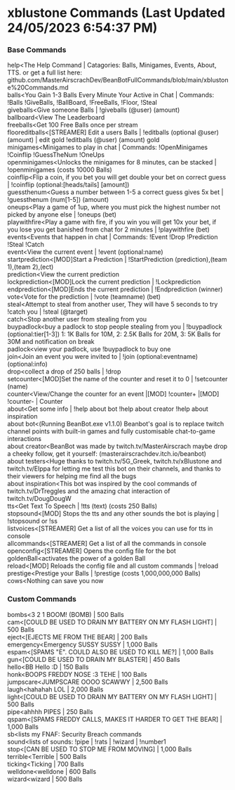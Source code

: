 # xblustone Commands (Last Updated 24/05/2023 6:54:37 PM)
### Base Commands
help<The Help Command | Catagories: Balls, Minigames, Events, About, TTS. or get a full list here: github.com/MasterAirscrachDev/BeanBotFullCommands/blob/main/xblustone%20Commands.md
 <br>balls<You Gain 1-3 Balls Every Minute Your Active in Chat | Commands: !Balls !GiveBalls, !BallBoard, !FreeBalls, !Floor, !Steal
 <br>giveballs<Give someone Balls | !giveballs (@user) (amount)
 <br>ballboard<View The Leaderboard
 <br>freeballs<Get 100 Free Balls once per stream
 <br>floor<!Floor has disabled by the streamer
 <br>editballs<[STREAMER] Edit a users Balls | !editballs (optional @user) (amount) | edit gold !editballs (@user) (amount) gold
 <br>minigames<Minigames to play in chat | Commands: !OpenMinigames !Coinflip !GuessTheNum !OneUps
 <br>openminigames<Unlocks the minigames for 8 minutes, can be stacked | !openminigames (costs 10000 Balls)
 <br>coinflip<Flip a coin, if you bet you will get double your bet on correct guess | !coinflip (optional:[heads/tails] [amount])
 <br>guessthenum<Guess a number between 1-5 a correct guess gives 5x bet | !guessthenum (num[1-5]) (amount)
 <br>oneups<Play a game of 1up, where you must pick the highest number not picked by anyone else | !oneups (bet)
 <br>playwithfire<Play a game with fire, if you win you will get 10x your bet, if you lose you get banished from chat for 2 minutes | !playwithfire (bet)
 <br>events<Events that happen in chat | Commands: !Event !Drop !Prediction !Steal !Catch
 <br>event<View the current event | !event (optional:name)
 <br>startprediction<[MOD]Start a Prediction | !StartPrediction (prediction),(team 1),(team 2),(ect)
 <br>prediction<View the current prediction
 <br>lockprediction<[MOD]Lock the current prediction | !Lockprediction
 <br>endprediction<[MOD]Ends the current prediction | !Endprediction (winner)
 <br>vote<Vote for the prediction | !vote (teamname) (bet)
 <br>steal<Attempt to steal from another user, They will have 5 seconds to try !catch you | !steal (@target)
 <br>catch<Stop another user from stealing from you
 <br>buypadlock<buy a padlock to stop people stealing from you | !buypadlock (optional:tier[1-3]) 1: 1K Balls for 10M, 2: 2.5K Balls for 20M, 3: 5K Balls for 30M and notification on break
 <br>padlock<view your padlock, use !buypadlock to buy one
 <br>join<Join an event you were invited to | !join (optional:eventname) (optional:info)
 <br>drop<collect a drop of 250 balls | !drop
 <br>setcounter<[MOD]Set the name of the counter and reset it to 0 | !setcounter (name)
 <br>counter<View/Change the counter for an event |[MOD] !counter+ |[MOD] !counter- | Counter
 <br>about<Get some info | !help about bot !help about creator !help about inspiration
 <br>about bot<(Running BeanBot.exe v1.1.0) Beanbot's goal is to replace twitch channel points with built-in games and fully customisable chat-to-game interactions
 <br>about creator<BeanBot was made by twitch.tv/MasterAirscrach maybe drop a cheeky follow, get it yourself: (masterairscrachdev.itch.io/beanbot)
 <br>about testers<Huge thanks to twitch.tv/5G_Greek, twitch.tv/xBlustone and twitch.tv/Elppa for letting me test this bot on their channels, and thanks to their viewers for helping me find all the bugs
 <br>about inspiration<This bot was inspired by the cool commands of twitch.tv/DrTreggles and the amazing chat interaction of twitch.tv/DougDougW
 <br>tts<Get Text To Speech | !tts (text) (costs 250 Balls)
 <br>stopsound<[MOD] Stops the tts and any other sounds the bot is playing | !stopsound or !ss
 <br>listvoices<[STREAMER] Get a list of all the voices you can use for tts in console
 <br>allcommands<[STREAMER] Get a list of all the commands in console
 <br>openconfig<[STREAMER] Opens the config file for the bot
 <br>goldenBall<activates the power of a golden Ball
 <br>reload<[MOD] Reloads the config file and all custom commands | !reload
 <br>prestige<Prestige your Balls | !prestige (costs 1,000,000,000 Balls)
 <br>cows<Nothing can save you now
### Custom Commands
bombs<3 2 1 BOOM! (BOMB) | 500 Balls
 <br>cam<[COULD BE USED TO DRAIN MY BATTERY ON MY FLASH LIGHT] | 500 Balls
 <br>eject<[EJECTS ME FROM THE BEAR] | 200 Balls
 <br>emergency<Emergency SUSSY SUSSY | 1,000 Balls
 <br>espam<[SPAMS "E". COULD ALSO BE USED TO KILL ME?] | 1,000 Balls
 <br>gun<[COULD BE USED TO DRAIN MY BLASTER] | 450 Balls
 <br>hello<BB Hello :D | 150 Balls
 <br>honk<BOOPS FREDDY NOSE :3 TEHE | 100 Balls
 <br>jumpscare<JUMPSCARE OOOO SCAWWY | 2,500 Balls
 <br>laugh<hahahah LOL | 2,000 Balls
 <br>light<[COULD BE USED TO DRAIN MY BATTERY ON MY FLASH LIGHT] | 500 Balls
 <br>pipe<ahhhh PIPES | 250 Balls
 <br>qspam<[SPAMS FREDDY CALLS, MAKES IT HARDER TO GET THE BEAR] | 1,000 Balls
 <br>sb<lists my FNAF: Security Breach commands
 <br>sound<lists of sounds: !pipe | !rats | !wizard | !number1
 <br>stop<[CAN BE USED TO STOP ME FROM MOVING] | 1,000 Balls
 <br>terrible<Terrible | 500 Balls
 <br>ticking<Ticking | 700 Balls
 <br>welldone<welldone | 600 Balls
 <br>wizard<wizard | 500 Balls
 <br>